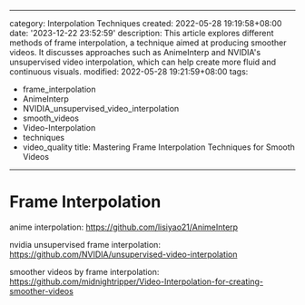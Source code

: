 ------
category: Interpolation Techniques
created: 2022-05-28 19:19:58+08:00
date: '2023-12-22 23:52:59'
description: This article explores different methods of frame interpolation, a technique
  aimed at producing smoother videos. It discusses approaches such as AnimeInterp
  and NVIDIA's unsupervised video interpolation, which can help create more fluid
  and continuous visuals.
modified: 2022-05-28 19:21:59+08:00
tags:
- frame_interpolation
- AnimeInterp
- NVIDIA_unsupervised_video_interpolation
- smooth_videos
- Video-Interpolation
- techniques
- video_quality
title: Mastering Frame Interpolation Techniques for Smooth Videos
------

# Frame Interpolation

anime interpolation:
https://github.com/lisiyao21/AnimeInterp

nvidia unsupervised frame interpolation:
https://github.com/NVIDIA/unsupervised-video-interpolation

smoother videos by frame interpolation:
https://github.com/midnightripper/Video-Interpolation-for-creating-smoother-videos
